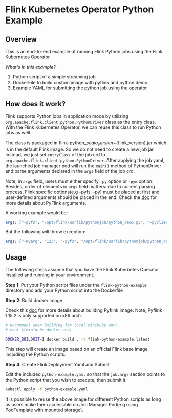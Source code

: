 <!--
Licensed to the Apache Software Foundation (ASF) under one
or more contributor license agreements.  See the NOTICE file
distributed with this work for additional information
regarding copyright ownership.  The ASF licenses this file
to you under the Apache License, Version 2.0 (the
"License"); you may not use this file except in compliance
with the License.  You may obtain a copy of the License at

  http://www.apache.org/licenses/LICENSE-2.0

Unless required by applicable law or agreed to in writing,
software distributed under the License is distributed on an
"AS IS" BASIS, WITHOUT WARRANTIES OR CONDITIONS OF ANY
KIND, either express or implied.  See the License for the
specific language governing permissions and limitations
under the License.
-->

# Flink Kubernetes Operator Python Example

## Overview

This is an end-to-end example of running Flink Python jobs using the Flink Kubernetes Operator.


*What's in this example?*

 1. Python script of a simple streaming job
 2. DockerFile to build custom image with pyflink and python demo
 3. Example YAML for submitting the python job using the operator

## How does it work?

Flink supports Python jobs in application mode by utilizing `org.apache.flink.client.python.PythonDriver` class as the 
entry class. With the Flink Kubernetes Operator, we can reuse this class to run Python jobs as well. 

The class is packaged in flink-python_${scala_version}-${flink_version}.jar which is in the default Flink image.
So we do not need to create a new job jar. Instead, we just set `entryClass` of the job crd to 
`org.apache.flink.client.python.PythonDriver`. After applying the job yaml, the launched job manager pod will run the `main()` 
method of PythonDriver and parse arguments declared in the `args` field of the job crd.

Note, in `args` field, users must either specify `-py` option or `-pym` option. 
Besides, order of elements in `args` field matters: due to current parsing process, Flink specific options(e.g -pyfs, -py) must be placed at first and 
user-defined arguments should be placed in the end. Check the [doc](https://nightlies.apache.org/flink/flink-docs-release-1.15/docs/deployment/cli/#submitting-pyflink-jobs) for more details about PyFlink arguments.

A working example would be:
```yaml
args: ["-pyfs", "/opt/flink/usrlib/pythonjob/python_demo.py", "-pyclientexec", "/usr/local/bin/python3", "-py", "/opt/flink/usrlib/pythonjob/python_demo.py", "-myarg", "123"]
```
But the following will throw exception:
```yaml
args: ["-myarg", "123", "-pyfs", "/opt/flink/usrlib/pythonjob/python_demo.py", "-pyclientexec", "/usr/local/bin/python3", "-py", "/opt/flink/usrlib/pythonjob/python_demo.py"]
```

## Usage

The following steps assume that you have the Flink Kubernetes Operator installed and running in your environment.


**Step 1**: Put your Python script files under the `flink-python-example` directory and add your Python script into the 
Dockerfile

**Step 2**: Build docker image

Check this [doc](https://nightlies.apache.org/flink/flink-docs-release-1.15/docs/deployment/resource-providers/standalone/docker/#using-flink-python-on-docker) for more details about building Pyflink image. Note, Pyflink 1.15.2 is only supported on x86 arch.  
```bash
# Uncomment when building for local minikube env:
# eval $(minikube docker-env)

DOCKER_BUILDKIT=1 docker build . -t flink-python-example:latest
```
This step will create an image based on an official Flink base image including the Python scripts.

**Step 4**: Create FlinkDeployment Yaml and Submit

Edit the included `python-example.yaml` so that the `job.args` section points to the Python script that you wish to execute, then submit it.

```bash
kubectl apply -f python-example.yaml
```

It is possible to reuse the above image for different Python scripts as long as users make them accessible on Job Manager Pod(e.g using PodTemplate with mounted storage).
